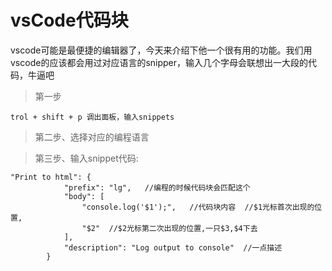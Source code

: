 # vsCode代码块

vscode可能是最便捷的编辑器了，今天来介绍下他一个很有用的功能。我们用vscode的应该都会用过对应语言的snipper，输入几个字母会联想出一大段的代码，牛逼吧

> 第一步

    trol + shift + p 调出面板，输入snippets

> 第二步、选择对应的编程语言

> 第三步、输入snippet代码:

```
"Print to html": {
			"prefix": "lg",   //编程的时候代码块会匹配这个
			"body": [
				"console.log('$1');",   //代码块内容  //$1光标首次出现的位置,
				"$2"  //$2光标第二次出现的位置,一只$3,$4下去
			],
			"description": "Log output to console"  //一点描述
		}
```

